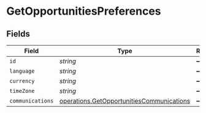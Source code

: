 # GetOpportunitiesPreferences


## Fields

| Field                                                                                                  | Type                                                                                                   | Required                                                                                               | Description                                                                                            |
| ------------------------------------------------------------------------------------------------------ | ------------------------------------------------------------------------------------------------------ | ------------------------------------------------------------------------------------------------------ | ------------------------------------------------------------------------------------------------------ |
| `id`                                                                                                   | *string*                                                                                               | :heavy_minus_sign:                                                                                     | N/A                                                                                                    |
| `language`                                                                                             | *string*                                                                                               | :heavy_minus_sign:                                                                                     | N/A                                                                                                    |
| `currency`                                                                                             | *string*                                                                                               | :heavy_minus_sign:                                                                                     | N/A                                                                                                    |
| `timeZone`                                                                                             | *string*                                                                                               | :heavy_minus_sign:                                                                                     | N/A                                                                                                    |
| `communications`                                                                                       | [operations.GetOpportunitiesCommunications](../../models/operations/getopportunitiescommunications.md) | :heavy_minus_sign:                                                                                     | N/A                                                                                                    |